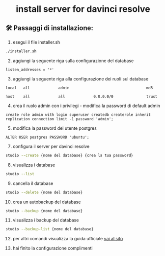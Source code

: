 <h1 align="center" id="title">install server for davinci resolve</h1>

## 🛠️ Passaggi di installazione:

1. esegui il file installer.sh

```bash
./installer.sh
```
2. aggiungi la seguente riga sulla configurazione del database

```
listen_addresses = '*'
```

3. aggiungi la seguente riga alla configurazione dei ruoli sul database

```
local   all             admin                                   md5
```

```
host    all             all             0.0.0.0/0               trust
```

4. crea il ruolo admin con i privilegi - modifica la password di default admin

```
create role admin with login superuser createdb createrole inherit replication connection limit -1 password 'admin';
```

5. modifica la password del utente postgres

```
ALTER USER postgres PASSWORD 'ubuntu';
```

7.  configura il server per davinci resolve

```bash
studio --create {nome del database} {crea la tua password}
```

8. visualizza i database 

```bash
studio --list
```

9. cancella il database

```bash
studio --delete {nome del database}
```

10. crea un autobackup del database

```bash
studio --backup {nome del database}
```

11. visualizza i backup del database

```bash
studio --backup-list {nome del database}
```

12. per altri comandi visualizza la guida ufficiale [vai al sito](https://wirebear.co.uk/software/studio-server-client)

13. hai finito la configurazione complimenti
